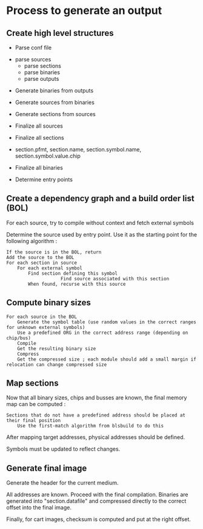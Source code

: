 Process to generate an output
=============================

Create high level structures
----------------------------

 * Parse conf file
  - parse sources
	- parse sections
	- parse binaries
	- parse outputs

 * Generate binaries from outputs

 * Generate sources from binaries

 * Generate sections from sources

 * Finalize all sources

 * Finalize all sections
  - section.pfmt, section.name, section.symbol.name, section.symbol.value.chip

 * Finalize all binaries

 * Determine entry points

Create a dependency graph and a build order list (BOL)
------------------------------------------------------

For each source, try to compile without context and fetch external symbols

Determine the source used by entry point. Use it as the starting point for the following algorithm :

    If the source is in the BOL, return
    Add the source to the BOL
    For each section in source
        For each external symbol
            Find section defining this symbol
						Find source associated with this section
            When found, recurse with this source

Compute binary sizes
--------------------

    For each source in the BOL
        Generate the symbol table (use random values in the correct ranges for unknown external symbols)
        Use a predefined ORG in the correct address range (depending on chip/bus)
        Compile
        Get the resulting binary size
        Compress
        Get the compressed size ; each module should add a small margin if relocation can change compressed size

Map sections
------------

Now that all binary sizes, chips and busses are known, the final memory map can be computed :

    Sections that do not have a predefined address should be placed at their final position
        Use the first-match algorithm from blsbuild to do this

After mapping target addresses, physical addresses should be defined.

Symbols must be updated to reflect changes.

Generate final image
--------------------

Generate the header for the current medium.

All addresses are known. Proceed with the final compilation.
Binaries are generated into "section.datafile" and compressed directly to the correct offset into the final image.

Finally, for cart images, checksum is computed and put at the right offset.

